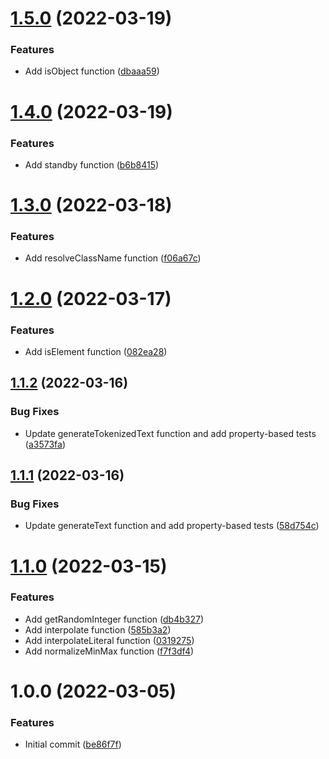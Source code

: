 # [1.5.0](https://github.com/untemps/utils/compare/v1.4.0...v1.5.0) (2022-03-19)


### Features

* Add isObject function ([dbaaa59](https://github.com/untemps/utils/commit/dbaaa59e6f726c25759502bef497d6f4cf687178))

# [1.4.0](https://github.com/untemps/utils/compare/v1.3.0...v1.4.0) (2022-03-19)


### Features

* Add standby function ([b6b8415](https://github.com/untemps/utils/commit/b6b84157a94559c209980e7020527be92ca3bddf))

# [1.3.0](https://github.com/untemps/utils/compare/v1.2.0...v1.3.0) (2022-03-18)


### Features

* Add resolveClassName function ([f06a67c](https://github.com/untemps/utils/commit/f06a67ce54098f2e1a1c4ebfb9a08d39044c81b8))

# [1.2.0](https://github.com/untemps/utils/compare/v1.1.2...v1.2.0) (2022-03-17)


### Features

* Add isElement function ([082ea28](https://github.com/untemps/utils/commit/082ea28e213036fc62707872b405987d670436a7))

## [1.1.2](https://github.com/untemps/utils/compare/v1.1.1...v1.1.2) (2022-03-16)


### Bug Fixes

* Update generateTokenizedText function and add property-based tests ([a3573fa](https://github.com/untemps/utils/commit/a3573fac1baad37cb301bfab6d72b4de9452a04c))

## [1.1.1](https://github.com/untemps/utils/compare/v1.1.0...v1.1.1) (2022-03-16)


### Bug Fixes

* Update generateText function and add property-based tests ([58d754c](https://github.com/untemps/utils/commit/58d754cee09f3d625d5c5b71e664dbe284e0737f))

# [1.1.0](https://github.com/untemps/utils/compare/v1.0.0...v1.1.0) (2022-03-15)


### Features

* Add getRandomInteger function ([db4b327](https://github.com/untemps/utils/commit/db4b327b423aa61ffff2c6bdb4974934137c37a9))
* Add interpolate function ([585b3a2](https://github.com/untemps/utils/commit/585b3a255990afb64410fc018ecfe6578bf72a92))
* Add interpolateLiteral function ([0319275](https://github.com/untemps/utils/commit/03192758586c25a3790810788313c0fd99aef3f0))
* Add normalizeMinMax function ([f7f3df4](https://github.com/untemps/utils/commit/f7f3df4bb5cfc0cde8796d36872889e0eb46ff44))

# 1.0.0 (2022-03-05)


### Features

* Initial commit ([be86f7f](https://github.com/untemps/utils/commit/be86f7ff57f4e4f7b0eb0182d57162f16e377ac3))
